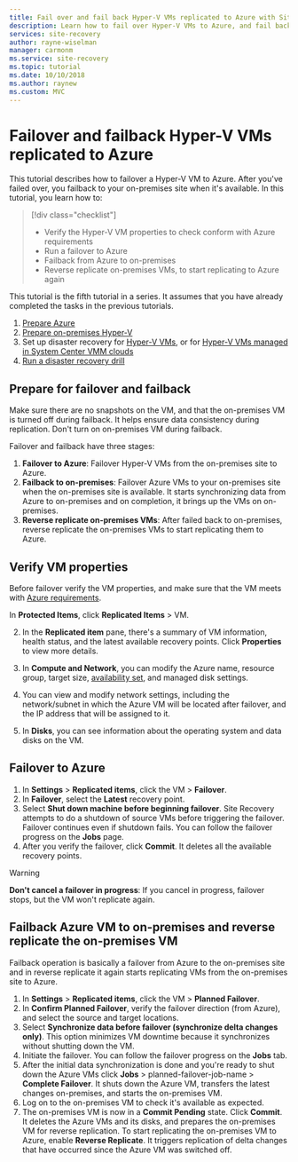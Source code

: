 ```yaml
---
title: Fail over and fail back Hyper-V VMs replicated to Azure with Site Recovery | Microsoft Docs
description: Learn how to fail over Hyper-V VMs to Azure, and fail back to the on-premises site, with Azure Site Recovery
services: site-recovery
author: rayne-wiselman
manager: carmonm
ms.service: site-recovery
ms.topic: tutorial
ms.date: 10/10/2018
ms.author: raynew
ms.custom: MVC
---
```


# Failover and failback Hyper-V VMs replicated to Azure

This tutorial describes how to failover a Hyper-V VM to Azure. After you've failed over, you failback to your on-premises site when it's available. In this tutorial, you learn how to:

> [!div class="checklist"]
> * Verify the Hyper-V VM properties to check conform with Azure requirements
> * Run a failover to Azure
> * Failback from Azure to on-premises
> * Reverse replicate on-premises VMs, to start replicating to Azure again

This tutorial is the fifth tutorial in a series. It assumes that you have already completed the tasks in the previous tutorials.    

1. [Prepare Azure](tutorial-prepare-azure.md)
2. [Prepare on-premises Hyper-V](tutorial-prepare-on-premises-hyper-v.md)
3. Set up disaster recovery for [Hyper-V VMs](tutorial-hyper-v-to-azure.md), or for [Hyper-V VMs managed in System Center VMM clouds](tutorial-hyper-v-vmm-to-azure.md)
4. [Run a disaster recovery drill](tutorial-dr-drill-azure.md)

## Prepare for failover and failback

Make sure there are no snapshots on the VM, and that the on-premises VM is turned off during failback. It helps ensure data consistency during replication. Don't turn on on-premises VM during failback. 

Failover and failback have three stages:

1. **Failover to Azure**: Failover Hyper-V VMs from the on-premises site to Azure.
2. **Failback to on-premises**: Failover Azure VMs to your on-premises site when the on-premises site is available. It starts synchronizing data from Azure to on-premises and on completion, it brings up the VMs on on-premises.  
3. **Reverse replicate on-premises VMs**: After failed back to on-premises, reverse replicate the on-premises VMs to start replicating them to Azure.

## Verify VM properties

Before failover verify the VM properties, and make sure that the VM meets with [Azure requirements](hyper-v-azure-support-matrix.md#replicated-vms).

In **Protected Items**, click **Replicated Items** > VM.

2. In the **Replicated item** pane, there's a summary of VM information, health status, and the
   latest available recovery points. Click **Properties** to view more details.

3. In **Compute and Network**, you can modify the Azure name, resource group, target size,
   [availability set](../virtual-machines/windows/tutorial-availability-sets.md), and managed disk settings.

4. You can view and modify network settings, including the network/subnet in which the Azure VM
   will be located after failover, and the IP address that will be assigned to it.

5. In **Disks**, you can see information about the operating system and data disks on the VM.

## Failover to Azure

1. In **Settings** > **Replicated items**, click the VM > **Failover**.
2. In **Failover**, select the **Latest** recovery point. 
3. Select **Shut down machine before beginning failover**. Site Recovery attempts to do a shutdown of source VMs before triggering the failover. Failover continues even if shutdown fails. You
   can follow the failover progress on the **Jobs** page.
4. After you verify the failover, click **Commit**. It deletes all the available recovery points.

> [!WARNING]
> **Don't cancel a failover in progress**: If you cancel in progress, failover stops, but the VM won't replicate again.

## Failback Azure VM to on-premises and reverse replicate the on-premises VM

Failback operation is basically a failover from Azure to the on-premises site and  in reverse replicate it again starts replicating VMs from the on-premises site to Azure.

1. In **Settings** > **Replicated items**, click the VM > **Planned Failover**.
2. In **Confirm Planned Failover**, verify the failover direction (from Azure), and select the source and target locations.
3. Select **Synchronize data before failover (synchronize delta changes only)**. This option minimizes VM downtime because it synchronizes without shutting down the VM.
4. Initiate the failover. You can follow the failover progress on the **Jobs** tab.
5. After the initial data synchronization is done and you're ready to shut down the Azure VMs click **Jobs** > planned-failover-job-name > **Complete Failover**. It shuts down the Azure VM, transfers the latest changes on-premises, and starts the on-premises VM.
6. Log on to the on-premises VM to check it's available as expected.
7. The on-premises VM is now in a **Commit Pending** state. Click **Commit**. It deletes the Azure VMs and its disks, and prepares the on-premises VM for reverse replication.
To start replicating the on-premises VM to Azure, enable **Reverse Replicate**. It triggers replication of delta changes that have occurred since the Azure VM was switched off.  
